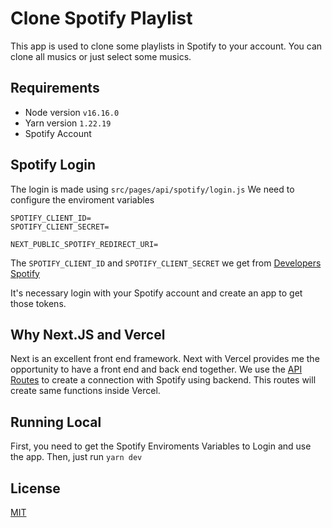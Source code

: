 # Clone Spotify Playlist

This app is used to clone some playlists in Spotify to your account.
You can clone all musics or just select some musics.

## Requirements

* Node version `v16.16.0`
* Yarn version `1.22.19`
* Spotify Account

## Spotify Login

The login is made using `src/pages/api/spotify/login.js`
We need to configure the enviroment variables
```
SPOTIFY_CLIENT_ID=
SPOTIFY_CLIENT_SECRET=

NEXT_PUBLIC_SPOTIFY_REDIRECT_URI=
```

The `SPOTIFY_CLIENT_ID` and `SPOTIFY_CLIENT_SECRET` we get from [Developers Spotify](https://developer.spotify.com/dashboard/)

It's necessary login with your Spotify account and create an app to get those tokens.


## Why Next.JS and Vercel

Next is an excellent front end framework. Next with Vercel provides me the opportunity to have a front end and back end together.
We use the [API Routes](https://nextjs.org/docs/api-routes/introduction) to create a connection with Spotify using backend.
This routes will create same functions inside Vercel.


## Running Local

First, you need to get the Spotify Enviroments Variables to Login and use the app.
Then, just run `yarn dev`

## License

[MIT](https://github.com/lucasmarques73/clone-spotify-playlists/blob/main/LICENSE)
